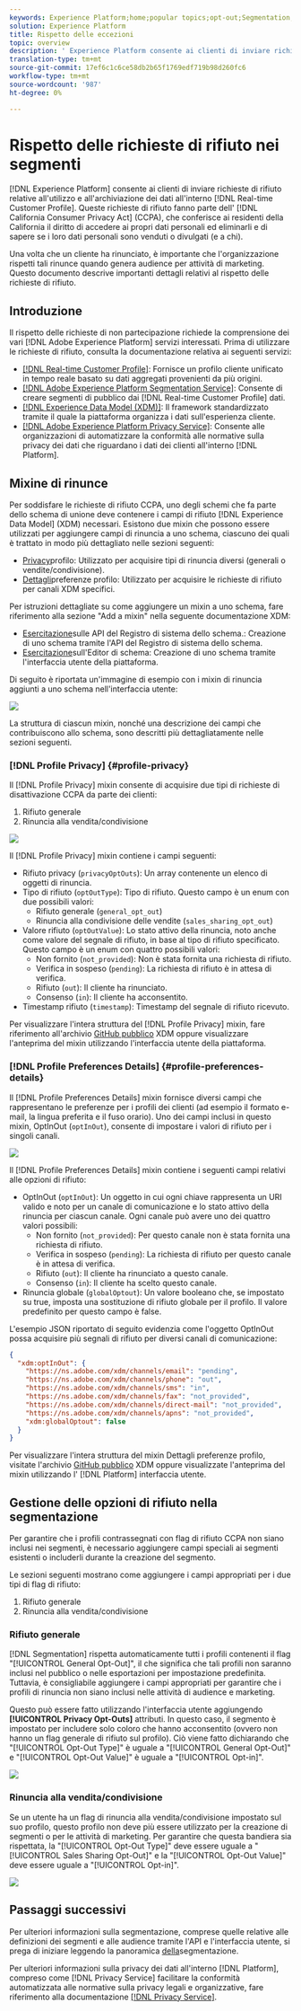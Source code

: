 ```yaml
---
keywords: Experience Platform;home;popular topics;opt-out;Segmentation;Segmentation service;segmentation service;honor opt-outs;opt-outs;opt out;opt outs;
solution: Experience Platform
title: Rispetto delle eccezioni
topic: overview
description: ' Experience Platform consente ai clienti di inviare richieste di rifiuto relative all''utilizzo e all''archiviazione dei loro dati all''interno del profilo cliente in tempo reale]. Queste richieste di rinuncia fanno parte dell''accordo sulla tutela della privacy dei consumatori (CCPA) della California, che conferisce ai residenti della California il diritto di accedere ai propri dati personali ed eliminarli e di sapere se i loro dati personali sono venduti o divulgati (e a chi). '
translation-type: tm+mt
source-git-commit: 17ef6c1c6ce58db2b65f1769edf719b98d260fc6
workflow-type: tm+mt
source-wordcount: '987'
ht-degree: 0%

---
```



# Rispetto delle richieste di rifiuto nei segmenti

[!DNL Experience Platform] consente ai clienti di inviare richieste di rifiuto relative all&#39;utilizzo e all&#39;archiviazione dei dati all&#39;interno [!DNL Real-time Customer Profile]. Queste richieste di rifiuto fanno parte dell&#39; [!DNL California Consumer Privacy Act] (CCPA), che conferisce ai residenti della California il diritto di accedere ai propri dati personali ed eliminarli e di sapere se i loro dati personali sono venduti o divulgati (e a chi).

Una volta che un cliente ha rinunciato, è importante che l&#39;organizzazione rispetti tali rinunce quando genera audience per attività di marketing. Questo documento descrive importanti dettagli relativi al rispetto delle richieste di rifiuto.

## Introduzione

Il rispetto delle richieste di non partecipazione richiede la comprensione dei vari [!DNL Adobe Experience Platform] servizi interessati. Prima di utilizzare le richieste di rifiuto, consulta la documentazione relativa ai seguenti servizi:

- [[!DNL Real-time Customer Profile]](../profile/home.md): Fornisce un profilo cliente unificato in tempo reale basato su dati aggregati provenienti da più origini.
- [[!DNL Adobe Experience Platform Segmentation Service]](./home.md): Consente di creare segmenti di pubblico dai [!DNL Real-time Customer Profile] dati.
- [[!DNL Experience Data Model (XDM)]](../xdm/home.md): Il framework standardizzato tramite il quale la piattaforma organizza i dati sull&#39;esperienza cliente.
- [[!DNL Adobe Experience Platform Privacy Service]](../privacy-service/home.md): Consente alle organizzazioni di automatizzare la conformità alle normative sulla privacy dei dati che riguardano i dati dei clienti all&#39;interno [!DNL Platform].

## Mixine di rinunce

Per soddisfare le richieste di rifiuto CCPA, uno degli schemi che fa parte dello schema di unione deve contenere i campi di rifiuto [!DNL Experience Data Model] (XDM) necessari. Esistono due mixin che possono essere utilizzati per aggiungere campi di rinuncia a uno schema, ciascuno dei quali è trattato in modo più dettagliato nelle sezioni seguenti:

- [Privacy](#profile-privacy)profilo: Utilizzato per acquisire tipi di rinuncia diversi (generali o vendite/condivisione).
- [Dettagli](#profile-preferences-details)preferenze profilo: Utilizzato per acquisire le richieste di rifiuto per canali XDM specifici.

Per istruzioni dettagliate su come aggiungere un mixin a uno schema, fare riferimento alla sezione &quot;Add a mixin&quot; nella seguente documentazione XDM:
- [Esercitazione](../xdm/api/getting-started.md)sulle API del Registro di sistema dello schema.: Creazione di uno schema tramite l&#39;API del Registro di sistema dello schema.
- [Esercitazione](../xdm/tutorials/create-schema-ui.md)sull&#39;Editor di schema: Creazione di uno schema tramite l&#39;interfaccia utente della piattaforma.

Di seguito è riportata un&#39;immagine di esempio con i mixin di rinuncia aggiunti a uno schema nell&#39;interfaccia utente:

![](images/opt-outs/opt-out-mixins-user-interface.png)

La struttura di ciascun mixin, nonché una descrizione dei campi che contribuiscono allo schema, sono descritti più dettagliatamente nelle sezioni seguenti.

### [!DNL Profile Privacy] {#profile-privacy}

Il [!DNL Profile Privacy] mixin consente di acquisire due tipi di richieste di disattivazione CCPA da parte dei clienti:

1. Rifiuto generale
2. Rinuncia alla vendita/condivisione

![](images/opt-outs/profile-privacy.png)

Il [!DNL Profile Privacy] mixin contiene i campi seguenti:

- Rifiuto privacy (`privacyOptOuts`): Un array contenente un elenco di oggetti di rinuncia.
- Tipo di rifiuto (`optOutType`): Tipo di rifiuto. Questo campo è un enum con due possibili valori:
   - Rifiuto generale (`general_opt_out`)
   - Rinuncia alla condivisione delle vendite (`sales_sharing_opt_out`)
- Valore rifiuto (`optOutValue`): Lo stato attivo della rinuncia, noto anche come valore del segnale di rifiuto, in base al tipo di rifiuto specificato. Questo campo è un enum con quattro possibili valori:
   - Non fornito (`not_provided`): Non è stata fornita una richiesta di rifiuto.
   - Verifica in sospeso (`pending`): La richiesta di rifiuto è in attesa di verifica.
   - Rifiuto (`out`): Il cliente ha rinunciato.
   - Consenso (`in`): Il cliente ha acconsentito.
- Timestamp rifiuto (`timestamp`): Timestamp del segnale di rifiuto ricevuto.

Per visualizzare l&#39;intera struttura del [!DNL Profile Privacy] mixin, fare riferimento all&#39;archivio [GitHub pubblico](https://github.com/adobe/xdm/blob/master/schemas/context/profile-privacy.schema.json) XDM oppure visualizzare l&#39;anteprima del mixin utilizzando l&#39;interfaccia utente della piattaforma.

### [!DNL Profile Preferences Details] {#profile-preferences-details}

Il [!DNL Profile Preferences Details] mixin fornisce diversi campi che rappresentano le preferenze per i profili dei clienti (ad esempio il formato e-mail, la lingua preferita e il fuso orario). Uno dei campi inclusi in questo mixin, OptInOut (`optInOut`), consente di impostare i valori di rifiuto per i singoli canali.

![](images/opt-outs/profile-preferences-details.png)

Il [!DNL Profile Preferences Details] mixin contiene i seguenti campi relativi alle opzioni di rifiuto:

- OptInOut (`optInOut`): Un oggetto in cui ogni chiave rappresenta un URI valido e noto per un canale di comunicazione e lo stato attivo della rinuncia per ciascun canale. Ogni canale può avere uno dei quattro valori possibili:
   - Non fornito (`not_provided`): Per questo canale non è stata fornita una richiesta di rifiuto.
   - Verifica in sospeso (`pending`): La richiesta di rifiuto per questo canale è in attesa di verifica.
   - Rifiuto (`out`): Il cliente ha rinunciato a questo canale.
   - Consenso (`in`): Il cliente ha scelto questo canale.
- Rinuncia globale (`globalOptout`): Un valore booleano che, se impostato su true, imposta una sostituzione di rifiuto globale per il profilo. Il valore predefinito per questo campo è false.

L&#39;esempio JSON riportato di seguito evidenzia come l&#39;oggetto OptInOut possa acquisire più segnali di rifiuto per diversi canali di comunicazione:

```json
{
  "xdm:optInOut": {
    "https://ns.adobe.com/xdm/channels/email": "pending",
    "https://ns.adobe.com/xdm/channels/phone": "out",
    "https://ns.adobe.com/xdm/channels/sms": "in",
    "https://ns.adobe.com/xdm/channels/fax": "not_provided",
    "https://ns.adobe.com/xdm/channels/direct-mail": "not_provided",
    "https://ns.adobe.com/xdm/channels/apns": "not_provided",
    "xdm:globalOptout": false
  }
}
```

Per visualizzare l&#39;intera struttura del mixin Dettagli preferenze profilo, visitate l&#39;archivio [GitHub pubblico](https://github.com/adobe/xdm/blob/master/schemas/context/profile-preferences-details.schema.json) XDM oppure visualizzate l&#39;anteprima del mixin utilizzando l&#39; [!DNL Platform] interfaccia utente.

## Gestione delle opzioni di rifiuto nella segmentazione

Per garantire che i profili contrassegnati con flag di rifiuto CCPA non siano inclusi nei segmenti, è necessario aggiungere campi speciali ai segmenti esistenti o includerli durante la creazione del segmento.

Le sezioni seguenti mostrano come aggiungere i campi appropriati per i due tipi di flag di rifiuto:
1. Rifiuto generale
2. Rinuncia alla vendita/condivisione

### Rifiuto generale

[!DNL Segmentation] rispetta automaticamente tutti i profili contenenti il flag &quot;[!UICONTROL General Opt-Out]&quot;, il che significa che tali profili non saranno inclusi nel pubblico o nelle esportazioni per impostazione predefinita. Tuttavia, è consigliabile aggiungere i campi appropriati per garantire che i profili di rinuncia non siano inclusi nelle attività di audience e marketing.

Questo può essere fatto utilizzando l&#39;interfaccia utente aggiungendo **[!UICONTROL Privacy Opt-Outs]** attributi. In questo caso, il segmento è impostato per includere solo coloro che hanno acconsentito (ovvero non hanno un flag generale di rifiuto sul profilo). Ciò viene fatto dichiarando che &quot;[!UICONTROL Opt-Out Type]&quot; è uguale a &quot;[!UICONTROL General Opt-Out]&quot; e &quot;[!UICONTROL Opt-Out Value]&quot; è uguale a &quot;[!UICONTROL Opt-in]&quot;.

![](images/opt-outs/segment-general-opt-out.png)

### Rinuncia alla vendita/condivisione

Se un utente ha un flag di rinuncia alla vendita/condivisione impostato sul suo profilo, questo profilo non deve più essere utilizzato per la creazione di segmenti o per le attività di marketing. Per garantire che questa bandiera sia rispettata, la &quot;[!UICONTROL Opt-Out Type]&quot; deve essere uguale a &quot;[!UICONTROL Sales Sharing Opt-Out]&quot; e la &quot;[!UICONTROL Opt-Out Value]&quot; deve essere uguale a &quot;[!UICONTROL Opt-in]&quot;.

![](images/opt-outs/segment-sales-sharing-opt-out.png)

<!-- ### Overriding default exclusions

In some instances, such as building a segment of people who have opted out, it may be necessary to override the default exclusion of opted-out profiles. This override can be done via the API or in the Segment Builder user interface. -->

## Passaggi successivi

Per ulteriori informazioni sulla segmentazione, comprese quelle relative alle definizioni dei segmenti e alle audience tramite l&#39;API e l&#39;interfaccia utente, si prega di iniziare leggendo la panoramica [della](./home.md)segmentazione.

Per ulteriori informazioni sulla privacy dei dati all&#39;interno [!DNL Platform], compreso come [!DNL Privacy Service] facilitare la conformità automatizzata alle normative sulla privacy legali e organizzative, fare riferimento alla documentazione [[!DNL Privacy Service]](../privacy-service/home.md).
